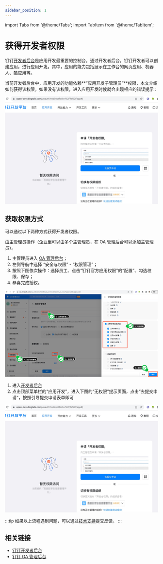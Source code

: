 ```yaml
---
sidebar_position: 1
---
```


import Tabs from '@theme/Tabs';
import TabItem from '@theme/TabItem';

# 获得开发者权限

钉钉[开发者后台](https://open.dingtalk.com)是应用开发最重要的控制台。通过开发者后台，钉钉开发者可以创建应用，进行应用开发。其中，应用的能力包括展示在工作台的网页应用、机器人、酷应用等。

当前开发者后台中，应用开发的功能依赖**“应用开发子管理员”**权限，本文介绍如何获得该权限。如果没有该权限，进入应用开发时候就会出现相应的错误提示：

![开发者后台无访问权限](/img/explore/portal/open-dev-unauth.jpg)

## 获取权限方式

可以通过以下两种方式获得开发者权限。

<Tabs queryString="via">
<TabItem value="grant" label="管理员授予权限（推荐）" default>

由主管理员操作（企业里可以由多个主管理员，在 OA 管理后台可以添加主管理员）。

1. 主管理员进入 [OA 管理后台](https://oa.dingtalk.com)；
2. 左侧导航中选择 “安全与权限” - “权限管理”；
3. 按照下图依次操作：选择员工、点击“钉钉官方应用权限”的“配置”、勾选权限、保存；
4. 恭喜完成授权。

![管理员授予权限](/img/explore/portal/grant-admin-permission.jpg)

</TabItem>
<TabItem value="apply" label="自助申请权限">

1. 进入[开发者后台](https://open-dev.dingtalk.com)
2. 点击顶部菜单栏的“应用开发”，进入下图的“无权限”提示页面，点击“去提交申请”，按照引导提交申请表单即可

![自助申请权限](/img/explore/portal/open-dev-unauth.jpg)

</TabItem>
</Tabs>

:::tip
如果以上流程遇到问题，可以通过[技术支持](/docs/explore/support)提交反馈。
:::

## 相关链接

* [钉钉开发者后台](https://open-dev.dingtalk.com/)
* [钉钉 OA 管理后台](https://oa.dingtalk.com)